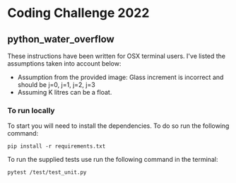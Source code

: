 # Coding Challenge 2022
## python_water_overflow


These instructions have been written for OSX terminal users. I've listed the assumptions taken into account below:

- Assumption from the provided image: Glass increment is incorrect and should be j=0, j=1, j=2, j=3
- Assuming K litres can be a float.


### To run locally
To start you will need to install the dependencies. To do so run the following command:

    pip install -r requirements.txt

To run the supplied tests use run the following command in the terminal:

    pytest /test/test_unit.py